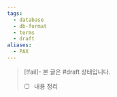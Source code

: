 ```yaml
---
tags:
  - database
  - db-format
  - terms
  - draft
aliases:
  - PAX
---
```

> [!fail]- 본 글은 #draft 상태입니다.
> - [ ] 내용 정리